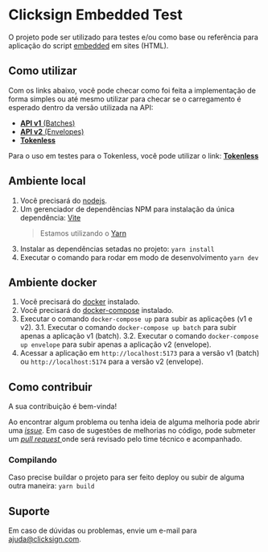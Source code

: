 # Clicksign Embedded Test

O projeto pode ser utilizado para testes e/ou como base ou referência para aplicação do script [embedded](https://developers.clicksign.com/docs/instalacao-do-widget-embedded) em sites (HTML).

## Como utilizar
Com os links abaixo, você pode checar como foi feita a implementação de forma simples ou até mesmo utilizar para checar se o carregamento é esperado dentro da versão utilizada na API:
- [**API v1** (Batches)](https://clicksign.github.io/embedded-test)
- [**API v2** (Envelopes)](https://clicksign.github.io/embedded-test/v2)
- [**Tokenless**](https://clicksign.github.io/embedded-test/tokenless)

Para o uso em testes para o Tokenless, você pode utilizar o link: [**Tokenless**](clicksign.github.io/embedded-test/tokenless)


## Ambiente local
1. Você precisará do [nodejs](https://nodejs.org).
2. Um gerenciador de dependências NPM para instalação da única dependência: [Vite](https://vitejs.dev)
   > Estamos utilizando o [Yarn](https://yarnpkg.com/)
4. Instalar as dependências setadas no projeto: `yarn install`
5. Executar o comando para rodar em modo de desenvolvimento `yarn dev`

## Ambiente docker
1. Você precisará do [docker](https://www.docker.com/) instalado.
2. Você precisará do [docker-compose](https://docs.docker.com/compose/) instalado.
3. Executar o comando `docker-compose up` para subir as aplicações (v1 e v2).
    3.1. Executar o comando `docker-compose up batch` para subir apenas a aplicação v1 (batch).
    3.2. Executar o comando `docker-compose up envelope` para subir apenas a aplicação v2 (envelope).
4. Acessar a aplicação em `http://localhost:5173` para a versão v1 (batch) ou `http://localhost:5174` para a versão v2 (envelope).

## Como contribuir
A sua contribuição é bem-vinda!

Ao encontrar algum problema ou tenha ideia de alguma melhoria pode abrir uma [_issue_](https://github.com/clicksign/embedded-test/issues).
Em caso de sugestões de melhorias no código, pode submeter um [_pull request_ ](https://github.com/clicksign/embedded-test/pulls) onde será revisado pelo time técnico e acompanhado.


### Compilando
Caso precise buildar o projeto para ser feito deploy ou subir de alguma outra maneira:
`yarn build`


## Suporte
Em caso de dúvidas ou problemas, envie um e-mail para ajuda@clicksign.com.
